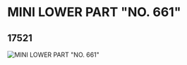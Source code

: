 # MINI LOWER PART "NO. 661"
## 17521
![MINI LOWER PART "NO. 661"](https://lc-www-live-s.legocdn.com/media/bricks/5/2/6073096.jpg)